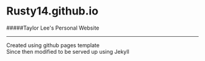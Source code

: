 Rusty14.github.io
===
#####Taylor Lee's Personal Website
***

Created using github pages template   
Since then modified to be served up using Jekyll

